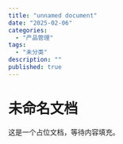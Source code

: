 ```yaml
---
title: "unnamed document"
date: "2025-02-06"
categories:
  - "产品管理"
tags:
  - "未分类"
description: ""
published: true
---
```


# 未命名文档

这是一个占位文档，等待内容填充。
